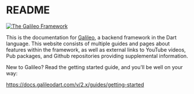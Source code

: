 # README

[![The Galileo Framework](https://angel-dart.github.io/assets/images/logo.png)](https://angel-dart.github.io)



This is the documentation for [Galileo](https://galileodart.com), a backend framework in the Dart language.
This website consists of multiple guides and pages about features within the framework, as well
as external links to YouTube videos, Pub packages, and Github repositories providing supplemental information.

New to Galileo? Read the getting started guide, and you'll be well on your way:

https://docs.galileodart.com/v/2.x/guides/getting-started
